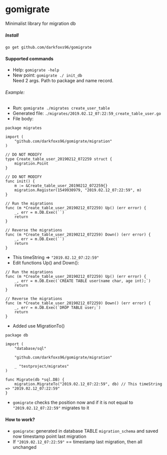 # gomigrate

Minimalist library for migration db

##### Install #####
```go get github.com/darkfoxs96/gomigrate```

#### Supported commands ####
* Help: ```gomigrate -help```
* New point: ```gomigrate ./ init_db```   
Need 2 args. Path to package and name record.

###### Example: ######
* Run: ```gomigrate ./migrates create_user_table```
* Generated file: ```./migrates/2019.02.12_07:22:59_create_table_user.go```
* File body: 
```
package migrates

import (
    "github.com/darkfoxs96/gomigrate/migration"
)

// DO NOT MODIFY
type Create_table_user_20190212_072259 struct {
    migration.Point
}

// DO NOT MODIFY
func init() {
    m := &Create_table_user_20190212_072259{}
    migration.Register(1549930979, "2019.02.12_07:22:59", m)
}

// Run the migrations
func (m *Create_table_user_20190212_072259) Up() (err error) {
    _, err = m.DB.Exec(``)
    return
}

// Reverse the migrations
func (m *Create_table_user_20190212_072259) Down() (err error) {
    _, err = m.DB.Exec(``)
    return
}
```
* This timeString => ```"2019.02.12_07:22:59"```
* Edit functions Up() and Down():
```
// Run the migrations
func (m *Create_table_user_20190212_072259) Up() (err error) {
    _, err = m.DB.Exec(`CREATE TABLE user(name char, age int);`)
    return
}

// Reverse the migrations
func (m *Create_table_user_20190212_072259) Down() (err error) {
    _, err = m.DB.Exec(`DROP TABLE user;`)
    return
}
```
* Added use MigrationTo()
```
package db

import (
    "database/sql"

    "github.com/darkfoxs96/gomigrate/migration"

    _ "testproject/migrates"
)

func Migrate(db *sql.DB) {
    migration.MigrateTo("2019.02.12_07:22:59", db) // This timeString => "2019.02.12_07:22:59"
}
```
* ```gomigrate``` checks the position now and if it is not equal to ```"2019.02.12_07:22:59"``` migrates to it 

#### How to work? ####
* ```gomigrate```: generated in database TABLE ```migration_schema``` and saved now timestamp point last migration
* If ```"2019.02.12_07:22:59"``` == timestamp last migration, then all unchanged
